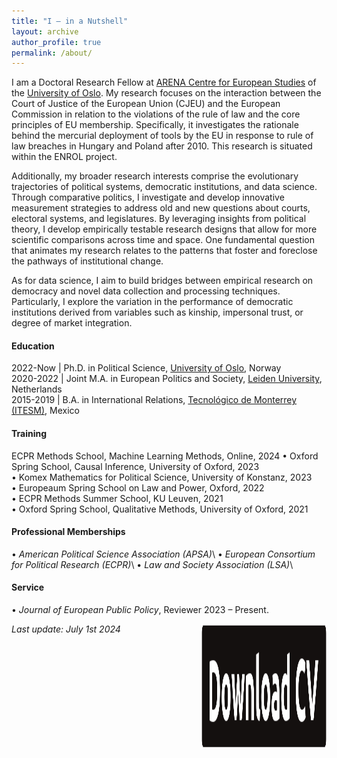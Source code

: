 ```yaml
---
title: "I — in a Nutshell"
layout: archive
author_profile: true
permalink: /about/
---
```


<!-- I am soon to gradute from a Erasmus Mundus Joint Masters in *European Politics and Society* at [Leiden University](https://www.universiteitleiden.nl/en/humanities/graduate-school). I’m also a contributing author and founding member of the [*European Waves*](https://www.europeanwaves.com/eps-spotlight/) blog. My research interests comprise the evolutionary trajectories of political systems, democratic performance, and data science.

Within Comparative Politics, I investigate the evolutionary trajectories of political systems and their specific institutions. By leveraging insights from political theory, I develop empirically testable research designs that allow for more scientific comparisons across time and space. One fundamental question that animates my research relates to the patterns that foster and foreclose the pathways of institutional change. That is, how do sets of institutional arrangements vary in their performance across democratic polities?

As for data science, I aim to build breaches between empirical research on democracy and novel data collection and processing techniques. Particularly, I explore the variation in the performance of democratic institutions derived from variables such as kinship, impersonal trust, or degree of market integration.

Lastly, I am a regular commentator on European and International Affairs for venues including European Waves, and [the Loop: ECPR](https://theloop.ecpr.eu/) and a recurring guest lecturer at [*the Tecnológico de Monterrey*](https://tec.mx/en/about-us) in Mexico.
 -->

I am a Doctoral Research Fellow at [ARENA Centre for European Studies](https://www.sv.uio.no/arena/english/) of the [University of Oslo](https://www.uio.no/english/). My research focuses on the interaction between the Court of Justice of the European Union (CJEU) and the European Commission in relation to the violations of the rule of law and the core principles of EU membership. Specifically, it investigates the rationale behind the mercurial deployment of tools by the EU in response to rule of law breaches in Hungary and Poland after 2010. This research is situated within the ENROL project. 

<!-- I graduated from [Leiden University](https://www.universiteitleiden.nl/en), the Netherlands, with an Erasmus Mundus Joint Masters in *European Politics and Society* and from the *[Tecnológico de Monterrey](https://tec.mx/en/about-us)*, Mexico, with a BA in International Relations. Also, I am regular commentator on European and International Affairs for venues including  *[European Waves](https://www.europeanwaves.com/eps-spotlight/)* and [the Loop: ECPR](https://theloop.ecpr.eu/) and a recurring guest lecturer at the Tecnológico de Monterrey in Mexico.  -->

Additionally, my broader research interests comprise the evolutionary trajectories of political systems, democratic institutions, and data science. Through comparative politics, I investigate and develop innovative measurement strategies to address old and new questions about courts, electoral systems, and legislatures. By leveraging insights from political theory, I develop empirically testable research designs that allow for more scientific comparisons across time and space. One fundamental question that animates my research relates to the patterns that foster and foreclose the pathways of institutional change.

As for data science, I aim to build bridges between empirical research on democracy and novel data collection and processing techniques. Particularly, I explore the variation in the performance of democratic institutions derived from variables such as kinship, impersonal trust, or degree of market integration.

#### Education 
2022-Now | Ph.D. in Political Science, [University of Oslo](https://www.sv.uio.no/arena/english/), Norway<br>
2020-2022 | Joint M.A. in European Politics and Society, [Leiden University](https://www.universiteitleiden.nl/en/humanities), Netherlands<br>
2015-2019 |  B.A. in International Relations, [Tecnológico de Monterrey (ITESM)](https://tec.mx/en/about-us), Mexico<br>



#### Training
ECPR Methods School, Machine Learning Methods, Online, 2024
• Oxford Spring School, Causal Inference, University of Oxford, 2023 <br>
• Komex Mathematics for Political Science, University of Konstanz, 2023 <br>
• Europeaum Spring School on Law and Power, Oxford, 2022 <br>
• ECPR Methods Summer School, KU Leuven, 2021<br>
• Oxford Spring School, Qualitative Methods, University of Oxford, 2021 <br>

#### Professional Memberships 
• _American Political Science Association (APSA)_\\
• _European Consortium for Political Research (ECPR)_\\
• _Law and Society Association (LSA)_\\
<!-- • _Europeaum Alumni_ -->
<!-- • _Erasmus Mundus Association_ -->

#### Service
 • _Journal of European Public Policy_, Reviewer 2023 – Present.
  <!-- • _Journal of Common Market Studies_ Reviewer 2023 – Present.   -->
<!-- My academic CV: [Academic CV](/assets/files/cv_mmm_latest.pdf) -->

[<img  align="right" width="200" height="200" src="/assets/images/button_download_neon.png">](/assets/files/cv_mmm_latest.pdf)

_Last update: July 1st 2024_

